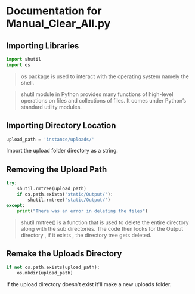# Documentation for Manual_Clear_All.py

## Importing Libraries

```python
import shutil
import os
```
> os package is used to interact with the operating system namely the shell.

> shutil module in Python provides many functions of high-level operations on files and collections of files. It comes under Python’s standard utility modules.
  
## Importing Directory Location

```python
upload_path = 'instance/uploads/'
```

Import the upload folder directory as a string.

## Removing the Upload Path

```python
try:
    shutil.rmtree(upload_path)
    if os.path.exists('static/Output/'):
        shutil.rmtree('static/Output/')
except:
    print("There was an error in deleting the files")
```

> shutil.rmtree() is a function that is used to delete the entire directory along with the sub directories.
> The code then looks for the Output directory , if it exists , the directory tree gets deleted.
  
## Remake the Uploads Directory
```python
if not os.path.exists(upload_path):
    os.mkdir(upload_path)
```
If the upload directory doesn't exist it'll make a new uploads folder.
